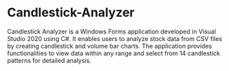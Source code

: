 # Candlestick-Analyzer
Candlestick Analyzer is a Windows Forms application developed in Visual Studio 2020 using C#. It enables users to analyze stock data from CSV files by creating candlestick and volume bar charts. The application provides functionalities to view data within any range and select from 14 candlestick patterns for detailed analysis.
